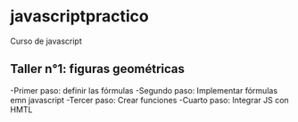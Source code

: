 # javascriptpractico
Curso de javascript

## Taller n°1: figuras geométricas

-Primer paso: definir las fórmulas
-Segundo paso: Implementar fórmulas emn javascript
-Tercer paso: Crear funciones
-Cuarto paso: Integrar JS con HMTL


